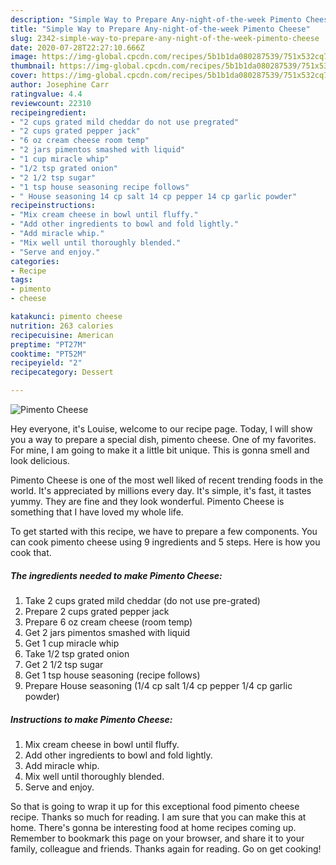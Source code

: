 ```yaml
---
description: "Simple Way to Prepare Any-night-of-the-week Pimento Cheese"
title: "Simple Way to Prepare Any-night-of-the-week Pimento Cheese"
slug: 2342-simple-way-to-prepare-any-night-of-the-week-pimento-cheese
date: 2020-07-28T22:27:10.666Z
image: https://img-global.cpcdn.com/recipes/5b1b1da080287539/751x532cq70/pimento-cheese-recipe-main-photo.jpg
thumbnail: https://img-global.cpcdn.com/recipes/5b1b1da080287539/751x532cq70/pimento-cheese-recipe-main-photo.jpg
cover: https://img-global.cpcdn.com/recipes/5b1b1da080287539/751x532cq70/pimento-cheese-recipe-main-photo.jpg
author: Josephine Carr
ratingvalue: 4.4
reviewcount: 22310
recipeingredient:
- "2 cups grated mild cheddar do not use pregrated"
- "2 cups grated pepper jack"
- "6 oz cream cheese room temp"
- "2 jars pimentos smashed with liquid"
- "1 cup miracle whip"
- "1/2 tsp grated onion"
- "2 1/2 tsp sugar"
- "1 tsp house seasoning recipe follows"
- " House seasoning 14 cp salt 14 cp pepper 14 cp garlic powder"
recipeinstructions:
- "Mix cream cheese in bowl until fluffy."
- "Add other ingredients to bowl and fold lightly."
- "Add miracle whip."
- "Mix well until thoroughly blended."
- "Serve and enjoy."
categories:
- Recipe
tags:
- pimento
- cheese

katakunci: pimento cheese 
nutrition: 263 calories
recipecuisine: American
preptime: "PT27M"
cooktime: "PT52M"
recipeyield: "2"
recipecategory: Dessert

---
```



![Pimento Cheese](https://img-global.cpcdn.com/recipes/5b1b1da080287539/751x532cq70/pimento-cheese-recipe-main-photo.jpg)

Hey everyone, it's Louise, welcome to our recipe page. Today, I will show you a way to prepare a special dish, pimento cheese. One of my favorites. For mine, I am going to make it a little bit unique. This is gonna smell and look delicious.

Pimento Cheese is one of the most well liked of recent trending foods in the world. It's appreciated by millions every day. It's simple, it's fast, it tastes yummy. They are fine and they look wonderful. Pimento Cheese is something that I have loved my whole life.




To get started with this recipe, we have to prepare a few components. You can cook pimento cheese using 9 ingredients and 5 steps. Here is how you cook that.

<!--inarticleads1-->

##### The ingredients needed to make Pimento Cheese:

1. Take 2 cups grated mild cheddar (do not use pre-grated)
1. Prepare 2 cups grated pepper jack
1. Prepare 6 oz cream cheese (room temp)
1. Get 2 jars pimentos smashed with liquid
1. Get 1 cup miracle whip
1. Take 1/2 tsp grated onion
1. Get 2 1/2 tsp sugar
1. Get 1 tsp house seasoning (recipe follows)
1. Prepare  House seasoning (1/4 cp salt 1/4 cp pepper 1/4 cp garlic powder)




<!--inarticleads2-->

##### Instructions to make Pimento Cheese:

1. Mix cream cheese in bowl until fluffy.
1. Add other ingredients to bowl and fold lightly.
1. Add miracle whip.
1. Mix well until thoroughly blended.
1. Serve and enjoy.




So that is going to wrap it up for this exceptional food pimento cheese recipe. Thanks so much for reading. I am sure that you can make this at home. There's gonna be interesting food at home recipes coming up. Remember to bookmark this page on your browser, and share it to your family, colleague and friends. Thanks again for reading. Go on get cooking!
